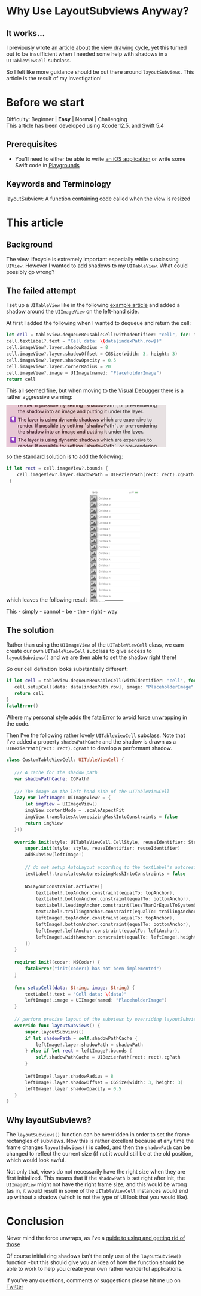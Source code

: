 # Why Use LayoutSubviews Anyway?
## It works...

I previously wrote [an article about the view drawing cycle](https://medium.com/better-programming/demystifying-the-view-drawing-cycle-fb1f7ac519f1), yet this turned out to be insufficient when I needed some help with shadows in a `UITableViewCell` subclass. 

So I felt like more guidance should be out there around `layoutSubviews`. This article is the result of my investigation!

# Before we start
Difficulty: Beginner | **Easy** | Normal | Challenging<br>
This article has been developed using Xcode 12.5, and Swift 5.4

## Prerequisites
* You'll need to either be able to write [an iOS application](https://medium.com/swlh/your-first-ios-application-using-xcode-9983cf6efb71) or write some Swift code in [Playgrounds](https://medium.com/@stevenpcurtis.sc/coding-in-swift-playgrounds-1a5563efa089)

## Keywords and Terminology
layoutSubview: A function containing code called when the view is resized

# This article
## Background
The view lifecycle is extremely important especially while subclassing `UIView`. However I wanted to add shadows to my `UITableView`. What could possibly go wrong?

## The failed attempt

I set up a `UITableView` like in the following [example article](https://stevenpcurtis.medium.com/the-uitableview-example-54e6a804b919) and added a shadow around the `UIImageView` on the left-hand side.

At first I added the following when I wanted to dequeue and return the cell:

```swift
let cell = tableView.dequeueReusableCell(withIdentifier: "cell", for: indexPath)
cell.textLabel?.text = "Cell data: \(data[indexPath.row])"
cell.imageView?.layer.shadowRadius = 8
cell.imageView?.layer.shadowOffset = CGSize(width: 3, height: 3)
cell.imageView?.layer.shadowOpacity = 0.5
cell.imageView?.layer.cornerRadius = 20
cell.imageView?.image = UIImage(named: "PlaceholderImage")
return cell
```

This all seemed fine, but when moving to the [Visual Debugger]() there is a rather aggressive warning:

![complaint](Images/complaint.png)

so the [standard solution](https://stevenpcurtis.medium.com/see-retain-cycles-in-xcode-70eb150ce7d1) is to add the following:

```swift
if let rect = cell.imageView?.bounds {
    cell.imageView?.layer.shadowPath = UIBezierPath(rect: rect).cgPath
 }
```

which leaves the following result
![ohdead](Images/ohdead.png)

This - simply - cannot - be - the - right - way

 ## The solution
 Rather than using the `UIImageView` of the `UITableViewCell` class, we cam create our own `UITableViewCell` subclass to give access to `layoutSubviews()` and we are then able to set the shadow right there! 
 
 So our cell definition looks substantially different:
 
 ```swift 
 if let cell = tableView.dequeueReusableCell(withIdentifier: "cell", for: indexPath) as? CustomTableViewCell {
    cell.setupCell(data: data[indexPath.row], image: "PlaceholderImage" )
    return cell
}
fatalError()
 ```
 
 Where my personal style adds the [fatalError](https://medium.com/@stevenpcurtis.sc/precondition-assert-fatal-error-or-guard-in-your-swift-code-5f9297658be0) to avoid [force unwrapping](https://medium.com/@stevenpcurtis.sc/avoiding-force-unwrapping-in-swift-6dae252e970e) in the code.
 
 Then I've the following rather lovely `UITableViewCell` subclass. Note that I've added a property `shadowPathCache` and the shadow is drawn as a `UIBezierPath(rect: rect).cgPath` to develop a performant shadow.
 
 ```swift
 class CustomTableViewCell: UITableViewCell {
    
    /// A cache for the shadow path
    var shadowPathCache: CGPath?
    
    /// The image on the left-hand side of the UITableViewCell
    lazy var leftImage: UIImageView? = {
        let imgView = UIImageView()
        imgView.contentMode = .scaleAspectFit
        imgView.translatesAutoresizingMaskIntoConstraints = false
        return imgView
    }()

    override init(style: UITableViewCell.CellStyle, reuseIdentifier: String?) {
        super.init(style: style, reuseIdentifier: reuseIdentifier)
        addSubview(leftImage!)

        // do not setup AutoLayout according to the textLabel's autoresizing mask
        textLabel?.translatesAutoresizingMaskIntoConstraints = false
        
        NSLayoutConstraint.activate([
            textLabel!.topAnchor.constraint(equalTo: topAnchor),
            textLabel!.bottomAnchor.constraint(equalTo: bottomAnchor),
            textLabel!.leadingAnchor.constraint(lessThanOrEqualToSystemSpacingAfter: leftImage!.trailingAnchor, multiplier: 1),
            textLabel!.trailingAnchor.constraint(equalTo: trailingAnchor),
            leftImage!.topAnchor.constraint(equalTo: topAnchor),
            leftImage!.bottomAnchor.constraint(equalTo: bottomAnchor),
            leftImage!.leftAnchor.constraint(equalTo: leftAnchor),
            leftImage!.widthAnchor.constraint(equalTo: leftImage!.heightAnchor),
        ])
    }
    
    required init?(coder: NSCoder) {
        fatalError("init(coder:) has not been implemented")
    }
    
    func setupCell(data: String, image: String) {
        textLabel!.text = "Cell data: \(data)"
        leftImage!.image = UIImage(named: "PlaceholderImage")
    }
    
    // perform precise layout of the subviews by overriding layoutSubviews()
    override func layoutSubviews() {
        super.layoutSubviews()
        if let shadowPath = self.shadowPathCache {
            leftImage!.layer.shadowPath = shadowPath
        } else if let rect = leftImage?.bounds {
            self.shadowPathCache = UIBezierPath(rect: rect).cgPath
        }
        
        leftImage?.layer.shadowRadius = 8
        leftImage?.layer.shadowOffset = CGSize(width: 3, height: 3)
        leftImage?.layer.shadowOpacity = 0.5
    }
}
```
 
 ## Why layoutSubviews?
 The `layoutSubviews()` function can be overridden in order to set the frame rectangles of subviews. Now this is rather excellent because at any time the frame changes `layoutSubviews()` is called, and then the `shadowPath` can be changed to reflect the current size (if not it would still be at the old position, which would look awful.
 
 Not only that, views do not necessarily have the right size when they are first initialized. This means that if the `shadowPath` is set right after init, the `UIImageView` might not have the right frame size, and this would be wrong (as in, it would result in some of the `UITableViewCell` instances would end up without a shadow (which is not the type of UI look that you would like).
 
# Conclusion
Never mind the force unwraps, as I've a [guide to using and getting rid of those](https://medium.com/@stevenpcurtis.sc/avoiding-force-unwrapping-in-swift-6dae252e970e)

Of course initializing shadows isn't the only use of the `layoutSubview()` function -but this should give you an idea of how the function should be able to work to help you create your own rather wonderful applications.

If you've any questions, comments or suggestions please hit me up on [Twitter](https://twitter.com/stevenpcurtis) 
